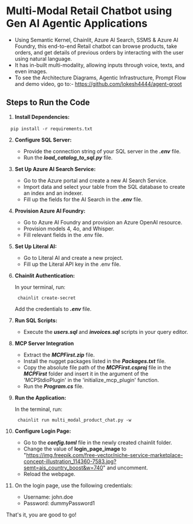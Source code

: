 
# Multi-Modal Retail Chatbot using Gen AI Agentic Applications

- Using Semantic Kernel, Chainlit, Azure AI Search, SSMS & Azure AI Foundry, this end-to-end Retail chatbot can browse products, take orders, and get details of previous orders by interacting with the user using natural language. 
- It has in-built multi-modality, allowing inputs through voice, texts, and even images.
- To see the Architecture Diagrams, Agentic Infrastructure, Prompt Flow and demo video, go to:-
    https://github.com/lokesh4444/agent-groot

## Steps to Run the Code

1. **Install Dependencies:**
   
   ```
     pip install -r requirements.txt
   ```

2. **Configure SQL Server:**

    - Provide the connection string of your SQL server in the ***.env*** file.
    - Run the ***load_catalog_to_sql.py*** file.
   
3. **Set Up Azure AI Search Service:**

    - Go to the Azure portal and create a new AI Search Service.
    - Import data and select your table from the SQL database to create an index and an indexer.
    - Fill up the fields for the AI Search in the ***.env*** file.
      
4. **Provision Azure AI Foundry:**

    - Go to Azure AI Foundry and provision an Azure OpenAI resource.
    - Provision models 4, 4o, and Whisper.
    - Fill relevant fields in the .env file.
      
5. **Set Up Literal AI:**

    - Go to Literal AI and create a new project.
    - Fill up the Literal API key in the .env file.
  
6. **Chainlit Authentication:**

    In your terminal, run:

    ```
     chainlit create-secret
    ```
    Add the credentials to ***.env*** file.
   
8. **Run SQL Scripts:**

    - Execute the ***users.sql*** and ***invoices.sql*** scripts in your query editor.
  
9. **MCP Server Integration**

    - Extract the ***MCPFirst.zip*** file.
    - Install the nugget packages listed in the ***Packages.txt*** file.
    - Copy the absolute file path of the ***MCPFirst.csproj*** file in the ***MCPFirst*** folder and insert it in the argument of the         
      'MCPStdioPlugin' in the 'initialize_mcp_plugin' function.
    - Run the ***Program.cs*** file.
      
10. **Run the Application:**

    In the terminal, run:
   
    ```
     chainlit run multi_modal_product_chat.py -w
    ```
    
11. **Configure Login Page:**

     - Go to the ***config.toml*** file in the newly created chainlit folder.
     - Change the value of **login_page_image** to "https://img.freepik.com/free-vector/niche-service-marketplace-concept-illustration_114360-7583.jpg?semt=ais_country_boost&w=740" and uncomment.
     - Reload the webpage. 
    
12. On the login page, use the following credentials:
     - Username: john.doe
     - Password: dummyPassword1

That's it, you are good to go!

